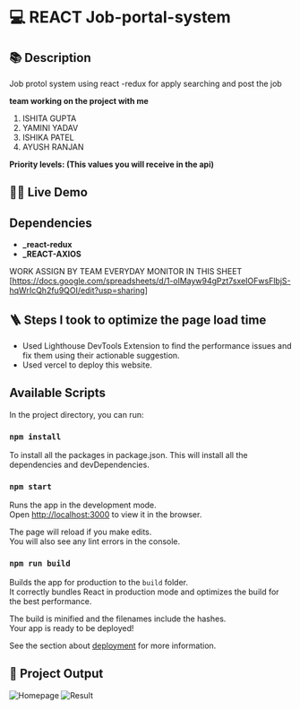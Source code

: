 # 💻 REACT Job-portal-system 

## 📚 Description
Job protol system using react -redux for apply searching and post the job


**team working on the project with me**

1) ISHITA GUPTA
2) YAMINI YADAV
3) ISHIKA PATEL
4) AYUSH RANJAN


**Priority levels: (This values you will receive in the api)**


## 👨‍💻 Live Demo



##  Dependencies

- **_react-redux**
- **_REACT-AXIOS**



WORK ASSIGN BY TEAM EVERYDAY MONITOR IN THIS SHEET [https://docs.google.com/spreadsheets/d/1-olMayw94gPzt7sxeIOFwsFlbjS-hqWrIcQh2fu9QOI/edit?usp=sharing]  

## 🪜 Steps I took to optimize the page load time

- Used Lighthouse DevTools Extension to find the performance issues and fix them using their actionable suggestion.
- Used vercel to deploy this website.

## Available Scripts

In the project directory, you can run:

### `npm install`

To install all the packages in package.json. This will install all the dependencies and devDependencies.

### `npm start`

Runs the app in the development mode.\
Open [http://localhost:3000](http://localhost:3000) to view it in the browser.

The page will reload if you make edits.\
You will also see any lint errors in the console.

### `npm run build`

Builds the app for production to the `build` folder.\
It correctly bundles React in production mode and optimizes the build for the best performance.

The build is minified and the filenames include the hashes.\
Your app is ready to be deployed!

See the section about [deployment](https://facebook.github.io/create-react-app/docs/deployment) for more information.

## 🚀 Project Output

![Homepage](Screenshot/screenshot1%20(1).jpg)
![Result](Screenshot/screenshot1%20(2).jpg)
